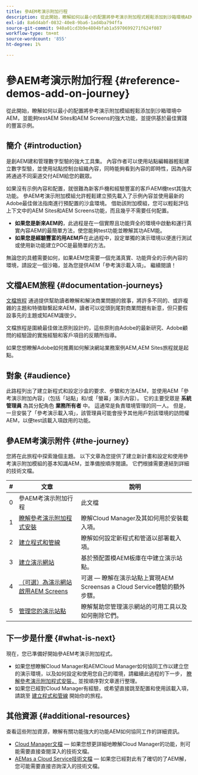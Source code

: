 ```yaml
---
title: 參AEM考演示附加行程
description: 從此開始，瞭解如何以最小的配置將參考演示附加程式輕鬆添加到沙箱環境AEM，並能夠通過基於最佳實踐的豐富示例來testAEM的強大功能。
exl-id: 8a6d4abf-0832-40e8-9ba6-1ad4ba794ffa
source-git-commit: 940a01cd3b9e4804bfab1a5970699271f624f087
workflow-type: tm+mt
source-wordcount: '855'
ht-degree: 1%

---
```


# 參AEM考演示附加行程 {#reference-demos-add-on-journey}

從此開始，瞭解如何以最小的配置將參考演示附加模組輕鬆添加到沙箱環境中AEM，並能夠testAEM Sites和AEM Screens的強大功能，並提供基於最佳實踐的豐富示例。

## 簡介 {#introduction}

是創AEM建和管理數字型驗的強大工具集。 內容作者可以使用站點編輯器輕鬆建立數字型驗，並使用站點控制台組織內容，同時能夠看到內容的即時性，因為內容將通過不同渠道交付AEM給您的觀眾。

如果沒有示例內容和配置，就很難為新客戶機和經驗豐富的客戶AEM機test其強大功能。 參AEM考演示附加模組允許輕鬆建立預先載入了示例內容並使用最新的Adobe最佳做法指南進行預配置的沙盒環境。 借助該附加模組，您可以輕鬆評估上下文中的AEM Sites和AEM Screens功能，而且幾乎不需要任何配置。

* **如果您是新來AEM的**，此過程是在一個實際且功能齊全的環境中啟動和運行真實內容AEM的最簡單方法，使您能夠test功能並瞭解其功AEM能。
* **如果您是經驗豐富的用AEM戶**&#x200B;在此過程中，設定單獨的演示環境以便進行測試或使用新功能建立POC是最簡單的方法。

無論您的具體需要如何，如果AEM您需要一個充滿真實、功能齊全的示例內容的環境，請設定一個沙箱，並為您提供AEM「參考演示載入項」。 繼續閱讀！

## 文檔AEM旅程 {#documentation-journeys}

[文檔旅程](/help/journey-documentation/documentation-journeys.md) 通過提供幫助讀者瞭解和解決商業問題的敘事，將許多不同的、或許複雜的主題和特徵聯繫起來AEM，讀者可以從頭到尾對商業問題有新意，但只要假設事先的主題或知AEM識很少。

文檔旅程是圍繞最佳做法原則設計的，這些原則由Adobe的最新研究、Adobe顧問的經驗證的實施經驗和客戶項目的反饋所指導。

如果您想瞭解Adobe如何推薦如何解決網站業務案例AEM,AEM Sites旅程就是起點。

## 對象 {#audience}

此路程列出了建立新程式和設定沙盒的要求、步驟和方法AEM，並使用AEM「參考演示附加內容」（包括「站點」和/或「螢幕」演示內容）。 它的主要受眾是 **系統管理員** 為其分配角色 **業務所有者** 中。 這通常是負責環境管理的同一人。 但是，一旦安裝了「參考演示載入項」，該管理員可能會授予其他用戶對該環境的訪問權AEM，以便test該載入項啟用的功能。

## 參AEM考演示附件 {#the-journey}

您將在此旅程中探索幾個主題。 以下文章為您提供了建立新計畫和設定和使用參考演示附加模組的基本知識AEM，並準備按順序閱讀。 它們根據需要連結到詳細的技術文檔。

| # | 文章 | 說明 |
|---|---|---|
| 0 | 參AEM考演示附加行程 | 此文檔 |
| 1 | [瞭解參考演示附加程式安裝](installation.md) | 瞭解Cloud Manager及其如何用於安裝載入項。 |
| 2 | [建立程式和管線](create-program.md) | 瞭解如何設定新程式和管道以部署載入項。 |
| 3 | [建立演示網站](create-site.md) | 基於預配置模AEM板庫在中建立演示站點。 |
| 4 | [（可選）為演示網站啟用AEM Screens](screens.md) | 可選 — 瞭解在演示站點上實現AEM Screensas a Cloud Service體驗的額外步驟。 |
| 5 | [管理您的演示站點](manage.md) | 瞭解幫助您管理演示網站的可用工具以及如何刪除它們。 |

## 下一步是什麼 {#what-is-next}

現在，您已準備好開始參AEM考演示附加程式。

* 如果您想瞭解Cloud Manager和AEMCloud Manager如何協同工作以建立您的演示環境，以及如何設定和使用您自己的環境，請繼續此過程的下一步， [瞭解參考演示附加程式安裝，](installation.md) 並按順序對文章進行整理。
* 如果您已經對Cloud Manager有經驗，或希望直接跳至配置和使用該載入項，請跳至 [建立程式和管線](create-program.md) 開始你的旅程。

## 其他資源 {#additional-resources}

查看這些附加資源，瞭解有關功能強大的功能AEM如何協同工作的詳細資訊。

* [Cloud Manager文檔](https://experienceleague.adobe.com/docs/experience-manager-cloud-service/onboarding/onboarding-concepts/cloud-manager-introduction.html)  — 如果您想更詳細地瞭解Cloud Manager的功能，則可能需要直接查閱深入的技術文檔。
* [AEMas a Cloud Service技術文檔](https://experienceleague.adobe.com/docs/experience-manager-cloud-service.html)  — 如果您已經對此有了確切的了AEM解，您可能需要直接咨詢深入的技術文檔。
